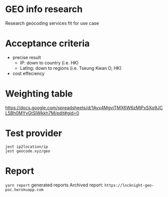 # GEO info research
Research geocoding services fit for use case

# Acceptance criteria
- precise result
  - IP: down to country (i.e. HK)
  - Latlng: down to regions (i.e. Tseung Kwan O, HK)
- cost effeciency

# Weighting table
https://docs.google.com/spreadsheets/d/1Ayx4MgviTMX6W6zMlPxSXq9JCL5Bh0MYyGtSIWkkh7M/edit#gid=0

# Test provider
```
jest ip2location/ip
jest geocode.xyz/geo
```

# Report
`yarn report` generated reports
Archived report: `https://lncknight-geo-poc.herokuapp.com`